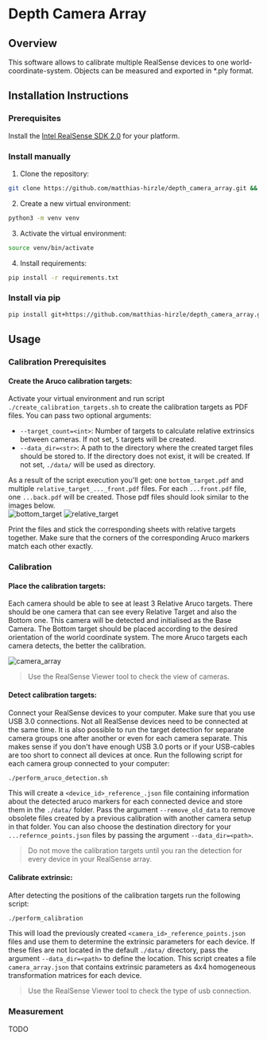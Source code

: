 # Depth Camera Array
## Overview
This software allows to calibrate multiple RealSense devices to one world-coordinate-system. Objects can be measured and 
exported in *.ply format.

## Installation Instructions
### Prerequisites
Install the [Intel RealSense SDK 2.0](https://www.intelrealsense.com/developers/) for your platform.

### Install manually
1. Clone the repository:
```bash
git clone https://github.com/matthias-hirzle/depth_camera_array.git && cd depth_camera_array
```
2. Create a new virtual environment:
```bash
python3 -m venv venv
```
3. Activate the virtual environment:
```bash
source venv/bin/activate
```
4. Install requirements:
```bash
pip install -r requirements.txt
```

### Install via pip
```bash
pip install git+https://github.com/matthias-hirzle/depth_camera_array.git@master#egg=depth_camera_array
```

## Usage
### Calibration Prerequisites
#### Create the Aruco calibration targets:
Activate your virtual environment and run script `./create_calibration_targets.sh` to create the calibration targets as 
PDF files. You can pass two optional arguments: 
- `--target_count=<int>`: Number of targets to calculate relative extrinsics between cameras. 
If not set, `5` targets will be created.
- `--data_dir=<str>`: A path to the directory where the created target files should be stored to. If the directory 
does not exist, it will be created. If not set, `./data/` will be used as directory.

As a result of the script execution you'll get: one `bottom_target.pdf` and multiple `relative_target_..._front.pdf` files.
For each `...front.pdf` file, one `...back.pdf` will be created. Those pdf files should look similar to the images 
below.  
![bottom_target](https://user-images.githubusercontent.com/44577643/75158186-e2d8a500-5715-11ea-8d8b-ccb845796f17.png)
![relative_target](https://user-images.githubusercontent.com/44577643/75158326-292e0400-5716-11ea-9479-fc4c3a662982.png)

Print the files and stick the corresponding sheets with relative targets together. Make sure that the corners of the 
corresponding Aruco markers match each other exactly.

### Calibration
#### Place the calibration targets: 
Each camera should be able to see at least 3 Relative Aruco targets.
There should be one camera that can see every Relative Target and also the Bottom one. This camera will be detected and 
initialised as the Base Camera. The Bottom target should be placed according to the desired orientation of the world 
coordinate system. The more Aruco targets each camera detects, the better the calibration.

![camera_array](https://user-images.githubusercontent.com/44577643/75285967-e18fa100-5817-11ea-9cc0-15a448225066.png)
> Use the RealSense Viewer tool to check the view of cameras.    

#### Detect calibration targets:
Connect your RealSense devices to your computer. Make sure that you use USB 3.0 connections. Not all RealSense devices 
need to be connected at the same time. It is also possible to run the target detection for separate camera 
groups one after another or even for each camera separate. This makes sense if you don't have enough USB 3.0 ports or 
if your USB-cables are too short to connect all devices at once. Run the following script for each camera group connected
to your computer:
```bash
./perform_aruco_detection.sh
```
This will create a `<device_id>_reference_.json` file containing information about the detected aruco markers for each 
connected device and store them in the `./data/` folder. Pass the argument `--remove_old_data` to remove obsolete files 
created by a previous calibration with another camera setup in that folder. You can also choose the destination 
directory for your `...refernce_points.json` files by passing the argument `--data_dir=<path>`.
> Do not move the calibration targets until you ran the detection for every device in your RealSense array. 

#### Calibrate extrinsic:
After detecting the positions of the calibration targets run the following script:
```bash
./perform_calibration
```
This will load the previously created `<camera_id>_reference_points.json` files and use them to determine the extrinsic 
parameters for each device. If these files are not located in the default `./data/` directory, pass the argument 
`--data_dir=<path>` to define the location. This script creates a file `camera_array.json` that contains extrinsic 
parameters as 4x4 homogeneous transformation matrices for each device.
> Use the RealSense Viewer tool to check the type of usb connection.

### Measurement
TODO 